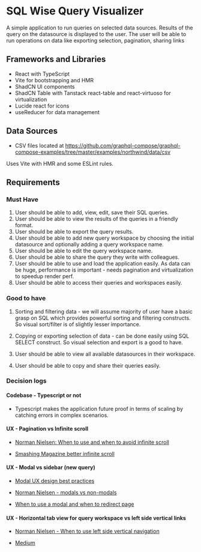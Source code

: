 # SQL Wise Query Visualizer

A simple application to run queries on selected data sources. Results of the query on the datasource is displayed to the user.
The user will be able to run operations on data like exporting selection, pagination, sharing links

## Frameworks and Libraries

- React with TypeScript
- Vite for bootstrapping and HMR
- ShadCN UI components
- ShadCN Table with Tanstack react-table and react-virtuoso for virtualization
- Lucide react for icons
- useReducer for data management

## Data Sources

- CSV files located at https://github.com/graphql-compose/graphql-compose-examples/tree/master/examples/northwind/data/csv

Uses Vite with HMR and some ESLint rules.

## Requirements

### Must Have

1. User should be able to add, view, edit, save their SQL queries.
2. User should be able to view the results of the queries in a friendly format.
3. User should be able to export the query results.
4. User should be able to add new query workspace by choosing the initial datasource and optionally adding a query workspace name.
5. User should be able to edit the query workspace name.
6. User should be able to share the query they write with colleagues.
7. User should be able to use and load the application easily. As data can be huge, performance is important - needs pagination and virtualization to speedup render perf.
8. User should be able to access their queries and workspaces easily.

### Good to have

1. Sorting and filtering data - we will assume majority of user have a basic grasp on SQL which provides powerful sorting and filtering constructs. So visual sort/filter is of slightly lesser importance.

2. Copying or exporting selection of data - can be done easily using SQL SELECT construct. So visual selection and export is a good to have.

3. User should be able to view all available datasources in their workspace.

4. User should be able to copy and share their queries easily.

### Decision logs

#### Codebase - Typescript or not

- Typescript makes the application future proof in terms of scaling by catching errors in complex scenarios.

#### UX - Pagination vs Infinite scroll

- [Norman Nielsen: When to use and when to avoid infinite scroll](https://www.nngroup.com/articles/infinite-scrolling-tips/)

- [Smashing Magazine better infinite scroll](https://www.smashingmagazine.com/2022/03/designing-better-infinite-scroll/)

#### UX - Modal vs sidebar (new query)

- [Modal UX design best practices](https://blog.logrocket.com/ux-design/modal-ux-design-patterns-examples-best-practices/)

- [Norman Nielsen - modals vs non-modals](https://www.nngroup.com/articles/modal-nonmodal-dialog/)

- [When to use a modal and when to redirect page](https://uxplanet.org/modal-vs-page-a-decision-making-framework-34453e911129)

#### UX - Horizontal tab view for query workspace vs left side vertical links

- [Norman Nielsen - When to use left side vertical navigation](https://www.nngroup.com/articles/vertical-nav/)

- [Medium ](https://medium.com/swlh/top-navigation-vs-side-navigation-for-your-interface-3c1f176bc6ae)
